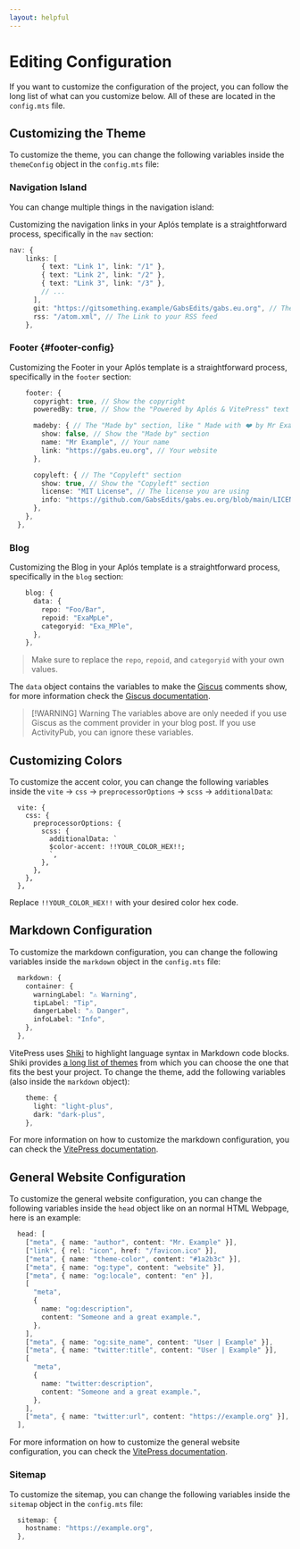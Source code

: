 ```yaml
---
layout: helpful
---
```


# Editing Configuration

If you want to customize the configuration of the project, you can follow the long list of what can you customize below. All of these are located in the `config.mts` file.

## Customizing the Theme

To customize the theme, you can change the following variables inside the `themeConfig` object in the `config.mts` file:

### Navigation Island

You can change multiple things in the navigation island:

Customizing the navigation links in your Aplós template is a straightforward process, specifically in the `nav` section:

```ts
nav: {
    links: [
        { text: "Link 1", link: "/1" },
        { text: "Link 2", link: "/2" },
        { text: "Link 3", link: "/3" },
        // ...
      ],
      git: "https://gitsomething.example/GabsEdits/gabs.eu.org", // The Link to your Git repo
      rss: "/atom.xml", // The Link to your RSS feed
    },
```

### Footer {#footer-config}

Customizing the Footer in your Aplós template is a straightforward process, specifically in the `footer` section:

```ts
    footer: {
      copyright: true, // Show the copyright
      poweredBy: true, // Show the "Powered by Aplós & VitePress" text

      madeby: { // The "Made by" section, like " Made with ❤️ by Mr Example"
        show: false, // Show the "Made by" section
        name: "Mr Example", // Your name
        link: "https://gabs.eu.org", // Your website
      },

      copyleft: { // The "Copyleft" section
        show: true, // Show the "Copyleft" section
        license: "MIT License", // The license you are using
        info: "https://github.com/GabsEdits/gabs.eu.org/blob/main/LICENSE", // The link to the license
      },
    },
  },
```

### Blog

Customizing the Blog in your Aplós template is a straightforward process, specifically in the `blog` section:

```ts
    blog: {
      data: {
        repo: "Foo/Bar",
        repoid: "ExaMpLe",
        categoryid: "Exa_MPle",
      },
    },
```

> Make sure to replace the `repo`, `repoid`, and `categoryid` with your own values.

The `data` object contains the variables to make the [Giscus](https://giscus.app/) comments show, for more information check the [Giscus documentation](https://giscus.app/).

> [!WARNING] Warning
> The variables above are only needed if you use Giscus as the comment provider in your blog post. If you use ActivityPub, you can ignore these variables.

## Customizing Colors

To customize the accent color, you can change the following variables inside the `vite` -> `css` -> `preprocessorOptions` -> `scss` -> `additionalData`:

```ts{6}
  vite: {
    css: {
      preprocessorOptions: {
        scss: {
          additionalData: `
          $color-accent: !!YOUR_COLOR_HEX!!;
          `,
        },
      },
    },
  },
```

Replace `!!YOUR_COLOR_HEX!!` with your desired color hex code.

## Markdown Configuration

To customize the markdown configuration, you can change the following variables inside the `markdown` object in the `config.mts` file:

```ts
  markdown: {
    container: {
      warningLabel: "⚠ Warning",
      tipLabel: "Tip",
      dangerLabel: "⚠ Danger",
      infoLabel: "Info",
    },
  },
```

VitePress uses [Shiki](https://github.com/shikijs/shiki) to highlight language syntax in Markdown code blocks. Shiki provides [a long list of themes](https://shiki.style/themes) from which you can choose the one that fits the best your project. To change the theme, add the following variables (also inside the `markdown` object):

```ts
    theme: {
      light: "light-plus",
      dark: "dark-plus",
    },
```

For more information on how to customize the markdown configuration, you can check the [VitePress documentation](https://vitepress.dev/reference/site-config#markdown).

## General Website Configuration

To customize the general website configuration, you can change the following variables inside the `head` object like on an normal HTML Webpage, here is an example:

```ts
  head: [
    ["meta", { name: "author", content: "Mr. Example" }],
    ["link", { rel: "icon", href: "/favicon.ico" }],
    ["meta", { name: "theme-color", content: "#1a2b3c" }],
    ["meta", { name: "og:type", content: "website" }],
    ["meta", { name: "og:locale", content: "en" }],
    [
      "meta",
      {
        name: "og:description",
        content: "Someone and a great example.",
      },
    ],
    ["meta", { name: "og:site_name", content: "User | Example" }],
    ["meta", { name: "twitter:title", content: "User | Example" }],
    [
      "meta",
      {
        name: "twitter:description",
        content: "Someone and a great example.",
      },
    ],
    ["meta", { name: "twitter:url", content: "https://example.org" }],
  ],
```

For more information on how to customize the general website configuration, you can check the [VitePress documentation](https://vitepress.dev/reference/site-config#overview).

### Sitemap

To customize the sitemap, you can change the following variables inside the `sitemap` object in the `config.mts` file:

```ts
  sitemap: {
    hostname: "https://example.org",
  },
```
